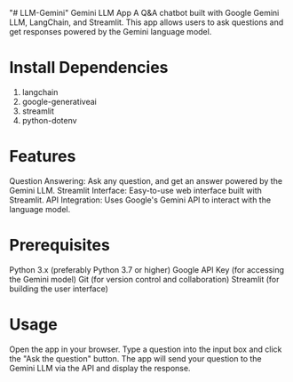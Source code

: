 "# LLM-Gemini" 
Gemini LLM App
A Q&A chatbot built with Google Gemini LLM, LangChain, and Streamlit. This app allows users to ask questions and get responses powered by the Gemini language model.

# Install Dependencies
1) langchain
2) google-generativeai
3) streamlit
4) python-dotenv

# Features
Question Answering: Ask any question, and get an answer powered by the Gemini LLM.
Streamlit Interface: Easy-to-use web interface built with Streamlit.
API Integration: Uses Google's Gemini API to interact with the language model.

# Prerequisites
Python 3.x (preferably Python 3.7 or higher)
Google API Key (for accessing the Gemini model)
Git (for version control and collaboration)
Streamlit (for building the user interface)

# Usage
Open the app in your browser.
Type a question into the input box and click the "Ask the question" button.
The app will send your question to the Gemini LLM via the API and display the response.


